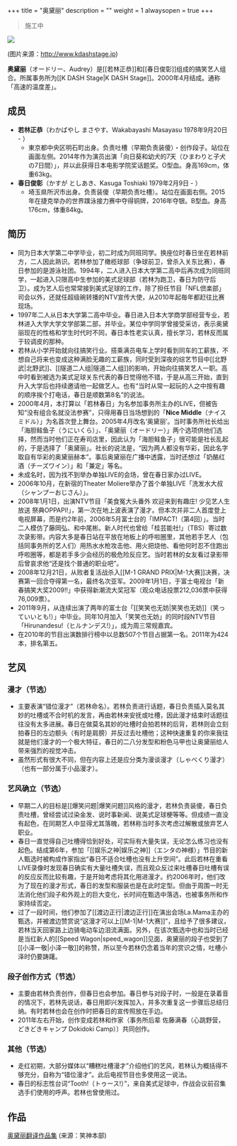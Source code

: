 +++
title = "奥黛丽"
description = ""
weight = 1
alwaysopen = true
+++

> 施工中


![](http://www.kdashstage.jp/files/blog/profile/blog_posts/2017/11/00000039_image1.jpg)

(图片来源：http://www.kdashstage.jp)

**奥黛丽**（オードリー、Audrey）是[[若林正恭]]和[[春日俊彰]]组成的搞笑艺人组合。所属事务所为[[K DASH Stage|K DASH Stage]]。2000年4月结成。通称「高速的温度差」。

## 成员
- **若林正恭**（わかばやし まさやす、Wakabayashi Masayasu 1978年9月20日 - ）  
   - 東京都中央区明石町出身。负责吐槽（早期负责装傻）・创作段子。站位在画面左侧。2014年作为演员出演「向日葵和幼犬的7天（ひまわりと子犬の7日間）」，并以此获得日本电影学院奖话题奖。O型血。身高169cm，体重63kg。
- **春日俊彰**（かすが としあき、Kasuga Toshiaki 1979年2月9日 - ）  
   - 埼玉県所沢市出身。负责装傻（早期负责吐槽）。站位在画面右侧。2015年在捷克举办的世界蹼泳接力赛中夺得铜牌，2016年夺银。B型血。身高176cm，体重84kg。

## 简历
- 同为日本大学第二中学毕业，初二时成为同班同学。换座位时春日坐在若林前方，二人因此熟识。若林参加了橄榄球部（争球前卫，曾杀入关东比赛），春日参加的是游泳社团。1994年，二人进入日本大学第二高中后再次成为同班同学，一起进入只限高中生参加的美式足球部（若林为跑卫，春日为防守后卫）。成为艺人后也常常接到美式足球的工作，除了担任节目「NFL倶楽部」司会以外，还就任超级碗转播的NTV宣传大使，从2010年起毎年都赶往比赛现场。
- 1997年二人从日本大学第二高中毕业。春日进入日本大学商学部经营专业，若林进入大学大学文学部第二部，并毕业。某位中学同学曾接受采访，表示奥黛丽现在的性格和学生时代时不同，春日本性老实认真，擅长学习，若林反而属于较调皮的那种。
- 若林从小学开始就向往搞笑行业。搭乘满员电车上学时看到同车的工薪族，不想自己将来也变成这种满脸无趣的工薪族，同时受到深夜的综艺节目中[[北野武|北野武]]、[[隧道二人组|隧道二人组]]的影响，开始向往搞笑艺人一职。高中时看到被选为美式足球关东代表的春日觉得他不错，于是从高三开始，直到升入大学后也持续邀请他一起做艺人。也有“当时从常一起玩的人之中按有趣的顺序挨个打电话，春日是顺数第8名”的说法。
- 2000年4月，本打算以「若林春日」为名参加事务所主办的LIVE，但被告知“没有组合名就没法参赛”，只得用春日当场想到的「**Nice Middle**（ナイスミドル）」为名首次登上舞台。2005年4月改名‘奥黛丽’。当时事务所社长给出「海胆鲑鱼子（うにいくら）」、「奥黛丽（オードリー）」两个选项供他们选择，然而当时他们正在寿司店里，因此认为「海胆鲑鱼子」很可能是社长乱起的，于是选择了「奥黛丽」。社长的说法是，“因为两人都没有华彩，因此名字取自有华彩的奥黛丽赫本”。事后奥黛丽在广播中透露，当时还想过「奶酪红酒（チーズワイン）」和「兼定」等名。
- 未成名时，因为找不到举办单独LIVE的会场，曾在春日家办过LIVE。
- 2006年10月，在新宿的Theater Moliere举办了首个单独LIVE「洗发水大叔（シャンプーおじさん）」。
- 2008年1月1日，出演NTV节目「美食冤大头番外 欢迎来到有趣庄! 少见艺人生放送 祭典OPPAPI!」，第一次在地上波表演了漫才。但本次并非二人首度登上电视屏幕，而是约2年前，2006年5月富士台的「IMPACT!（第4回）」。当时二人模仿了藤岡弘、和中尾彬。新人时代也曾给「桂芸能社!」（TBS）寄过数次录影带。内容大多是春日站在平放在地板上的呼啦圈里，其他若手艺人（包括同事务所的艺人们）用热水水枪攻击他、用火把烧他、看他何时忍不住跑出呼啦圈等，都是若手多少会经历的极危险反应艺。当时若林的女友看过录影带后曾哀求他“还是找个普通的职业吧”。
- 2008年12月21日，从败者复活战杀入[[M-1 GRAND PRIX|M-1大赛]]决赛，决赛第一回合夺得第一名，最终名次亚军。2009年1月1日，于富士电视台「新春搞笑大奖2009!!」中获得新潮流大奖冠军（观众电话投票212,036票中获得76,009票）。
- 2011年9月，从连续出演了两年的富士台「[[笑笑也无妨|笑笑也无妨]]（笑っていいとも!）」中毕业。同年10月加入「笑笑也无妨」的同时段NTV节目「Hirunandesu!（ヒルナンデス!）」，成为周三常规嘉宾。
- 在2010年的节目出演数排行榜中以总数507个节目占据第一名。2011年为424本，排名第五。

## 艺风
### 漫才（节选）
- 主要表演“错位漫才”（若林命名）。若林负责进行话题，春日负责插入莫名其妙的吐槽或不合时机的发言，再由若林来安抚或吐槽，因此漫才结束时话题往往没有太多进展。春日在做莫名其妙的吐槽时会拍若林的后背，若林则会立刻拍春日的左边额头（有时是肩膀）并反过去吐槽他；这种快速重复的你来我往就是他们漫才的一个极大特征，春日的二八分发型和粉色马甲也让奥黛丽给人带来强烈的视觉冲击。
- 虽然形式有很大不同，但在内容上还是应分类为漫谈漫才（しゃべくり漫才）（也有一部分属于小品漫才）。
### 艺风确立（节选）
- 早期二人的目标是[[爆笑问题|爆笑问题]]风格的漫才，若林负责装傻，春日负责吐槽，曾经尝试过染金发、说时事新闻、说美式足球梗等等。但成绩一直没有起色，在同期艺人中显得尤其落魄，若林称当时多次考虑过解散或放弃艺人职业。
- 春日一直觉得自己吐槽得恰到好处，可实际有大量失误，无论怎么练习也没有起色。结成第6年，参加「[[娱乐之神|娱乐之神]]（エンタの神様）」节目的新人甄选时被构成作家指出“春日不适合吐槽也没有上升空间”。此后若林在重看LIVE录像时发现春日确实有大量吐槽失误，而且观众反过来吐槽春日吐槽有误的反应反而比较有趣，于是开始考虑将其化用进漫才。约2006年时，他们改为了现在的漫才形式，春日的发型和服装也是在此时定型。但由于周围一时无法消化他们段子和外观上的巨大变化，长时间在甄选中落选，也被事务所和作家持续否定。
- 过了一段时间，他们参加了[[渡边正行|渡边正行]]在演出会场La.Mama主办的甄选，并被渡边赞赏说“这漫才可以上[[M-1|M-1大赛]]”，且给予了很多建议，若林当天回家路上边骑电动车边泪流满面。另外，在该次甄选中也和当时已经是当红新人的[[Speed Wagon|speed_wagon]]见面，奥黛丽的段子也受到了[[小泽一敬|小泽一敬]]的称赞，所以至今若林仍念着当年的赏识之情，吐槽小泽时仍要踌躇。
### 段子创作方式（节选）
- 主要由若林负责创作，但春日也会参加。春日参与对段子时，一般是在录着音的情况下，若林先说话，春日用即兴发挥加入，并多次重复这一步骤后总结归纳。有时若林也会在创作时把春日的宣传照放在手边。
- 2011年左右开始，创作变成若林和作家（事务所后辈 佐藤满春（心跳野营，どきどきキャンプ Dokidoki Camp））共同创作。
### 其他（节选）
- 走红初期，大部分媒体以“糟糕吐槽漫才”介绍他们的艺风，若林认为概括得不够充分，自称为“错位漫才”。此后电视节目也多使用这一说法。
- 春日的标志性台词“Tooth!（トゥース!）”，来自美式足球中，作战会议前召集选手们使用的呼声。若林也曾使用过。

## 作品
[奥黛丽翻译作品集](http://owaraiclub.com/tags/%E5%A5%A5%E9%BB%9B%E4%B8%BD/) (来源：笑神本部)
